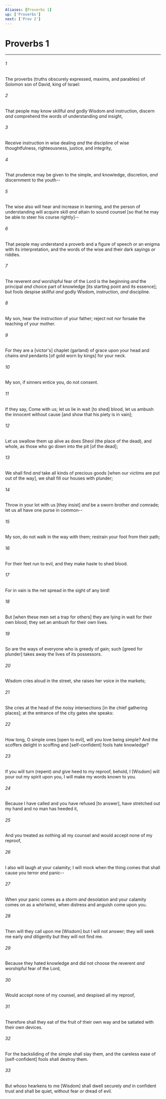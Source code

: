 ```yaml
---
Aliases: [Proverbs 1]
up: ['Proverbs']
next: ['Prov 2']
---
```

# Proverbs 1

***














###### 1 






The proverbs (truths obscurely expressed, maxims, and parables) of Solomon son of David, king of Israel: 













###### 2 






That people may know skillful _and_ godly Wisdom and instruction, discern _and_ comprehend the words of understanding _and_ insight, 













###### 3 






Receive instruction in wise dealing _and_ the discipline of wise thoughtfulness, righteousness, justice, and integrity, 













###### 4 






That prudence may be given to the simple, and knowledge, discretion, _and_ discernment to the youth-- 













###### 5 






The wise also will hear and increase in learning, and the person of understanding will acquire skill _and_ attain to sound counsel [so that he may be able to steer his course rightly]-- 













###### 6 






That people may understand a proverb and a figure of speech _or_ an enigma with its interpretation, and the words of the wise and their dark sayings _or_ riddles. 













###### 7 






The reverent _and_ worshipful fear of the Lord is the beginning _and_ the principal _and_ choice part of knowledge [its starting point and its essence]; but fools despise skillful _and_ godly Wisdom, instruction, _and_ discipline. 













###### 8 






My son, hear the instruction of your father; reject not _nor_ forsake the teaching of your mother. 













###### 9 






For they are a [victor's] chaplet (garland) of grace upon your head and chains _and_ pendants [of gold worn by kings] for your neck. 













###### 10 






My son, if sinners entice you, do not consent. 













###### 11 






If they say, Come with us; let us lie in wait [to shed] blood, let us ambush the innocent without cause [and show that his piety is in vain]; 













###### 12 






Let us swallow them up alive as does Sheol (the place of the dead), and whole, as those who go down into the pit [of the dead]; 













###### 13 






We shall find _and_ take all kinds of precious goods [when our victims are put out of the way], we shall fill our houses with plunder; 













###### 14 






Throw in your lot with us [they insist] _and_ be a sworn brother _and_ comrade; let us all have one purse in common-- 













###### 15 






My son, do not walk in the way with them; restrain your foot from their path; 













###### 16 






For their feet run to evil, and they make haste to shed blood. 













###### 17 






For in vain is the net spread in the sight of any bird! 













###### 18 






But [when these men set a trap for others] they are lying in wait for their own blood; they set an ambush for their own lives. 













###### 19 






So are the ways of everyone who is greedy of gain; such [greed for plunder] takes away the lives of its possessors. 













###### 20 






Wisdom cries aloud in the street, she raises her voice in the markets; 













###### 21 






She cries at the head of the noisy intersections [in the chief gathering places]; at the entrance of the city gates she speaks: 













###### 22 






How long, O simple ones [open to evil], will you love being simple? And the scoffers delight in scoffing and [self-confident] fools hate knowledge? 













###### 23 






If you will turn (repent) _and_ give heed to my reproof, behold, I [Wisdom] will pour out my spirit upon you, I will make my words known to you. 













###### 24 






Because I have called and you have refused [to answer], have stretched out my hand and no man has heeded it, 













###### 25 






And you treated as nothing all my counsel and would accept none of my reproof, 













###### 26 






I also will laugh at your calamity; I will mock when the thing comes that shall cause you terror _and_ panic-- 













###### 27 






When your panic comes as a storm _and_ desolation and your calamity comes on as a whirlwind, when distress and anguish come upon you. 













###### 28 






Then will they call upon me [Wisdom] but I will not answer; they will seek me early _and_ diligently but they will not find me. 













###### 29 






Because they hated knowledge and did not choose the reverent _and_ worshipful fear of the Lord, 













###### 30 






Would accept none of my counsel, and despised all my reproof, 













###### 31 






Therefore shall they eat of the fruit of their own way and be satiated with their own devices. 













###### 32 






For the backsliding of the simple shall slay them, and the careless ease of [self-confident] fools shall destroy them. 













###### 33 






But whoso hearkens to me [Wisdom] shall dwell securely _and_ in confident trust and shall be quiet, without fear _or_ dread of evil.
